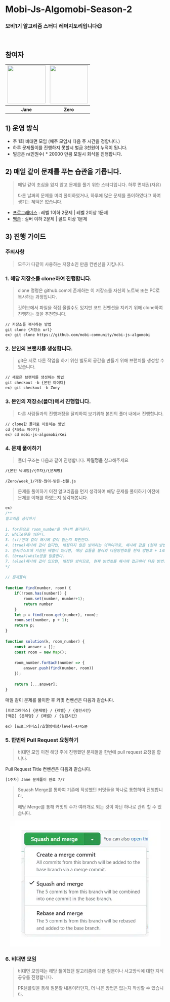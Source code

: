 # Mobi-Js-Algomobi-Season-2

### 모비1기 알고리즘 스터디 레퍼지토리입니다😊

<br>

## 참여자

<table>
    <tr>
        <td>
        <a href="https://github.com/JeongwooHam">
            <img src="https://avatars.githubusercontent.com/u/123251211?v=4" width="120px" height="120px"/>
        </a>
        </td>
        <td>
        <a href="https://github.com/Jihyeong00">
            <img src="https://avatars.githubusercontent.com/u/115636461?v=4" width="120px" height="120px"/>
        </a>
        </td>
    </tr>
    <tr>
    <th>
      Jane
    </th>
    <th>
      Zero
    </th>
  </tr>
</table>

## 1) 운영 방식

- 주 1회 비대면 모임 (매주 모임시 다음 주 시간을 정합니다.)
- 하루 문제풀이를 진행하지 못할시 벌금 3천원이 누적이 됩니다.
- 벌금은 n(인원수) \* 20000 만큼 모일시 회식을 진행합니다.

## 2) **매일 같이** 문제를 푸는 습관을 기릅니다.

> 매일 같이 초심을 잃지 않고 문제를 풀기 위한 스터디입니다. 하루 면제권(자유)
>
> 다른 날짜의 문제를 미리 풀이하였거나, 하루에 많은 문제를 풀이하였다고 하여 생기는 혜택은 없습니다.

- [프로그래머스](https://school.programmers.co.kr/learn/challenges?order=recent&page=1&languages=javascript) : 레벨 1이하 2문제 | 레벨 2이상 1문제
- [백준](https://www.acmicpc.net/) : 실버 이하 2문제 | 골드 이상 1문제

## 3) 진행 가이드

### 주의사항

> 모두가 다같이 사용하는 저장소인 만큼 컨벤션을 지킵니다.

### 1. 해당 저장소를 clone하여 진행합니다.

> clone 명령은 github.com에 존재하는 이 저장소를 자신의 노트북 또는 PC로 복사하는 과정입니다.
>
> 깃허브에서 파일을 직접 올릴수도 있지만 코드 컨벤션을 지키기 위해 clone하여 진행하는 것을 추천합니다.

```
// 저장소를 복사하는 방법
git clone {저장소 url}
ex) git clone https://github.com/mobi-community/mobi-js-algomobi
```

### 2. 본인의 브랜치를 생성합니다.

> git은 서로 다른 작업을 하기 위한 별도의 공간을 만들기 위해 브랜치를 생성할 수 있습니다.

```
// 새로은 브랜치를 생성하는 방법
git checkout -b {본인 아이디}
ex) git checkout -b Zoey
```

### 3. 본인의 저장소(폴더)에서 진행합니다.

> 다른 사람들과의 진행과정을 달리하여 보기위해 본인의 폴더 내에서 진행합니다.

```
// clone한 폴더로 이동하는 방법
cd {저장소 아이디}
ex) cd mobi-js-algomobi/Kei
```

### 4. 문제 풀이하기

> 폴더 구조는 다음과 같이 진행합니다. **파일명을** 참고해주세요

```
/{본인 닉네임}/{주차}/{문제명}

/Zero/week_1/가장-많이-받은-선물.js
```

> 문제를 풀이하기 이전 알고리즘을 먼저 생각하여 해당 문제를 풀이하기 이전에 문제를 이해를 하였는지 생각해봅니다.

```javascript
ex)
/**
알고리즘 생각하기

1. for문으로 room_number를 하나씩 불러온다.
2. while문을 씌운다.
3. (if)현재 값이 해시에 값이 없는지 확인한다.
4. (true)해시에 값이 없다면, 배정되지 않은 방이라는 의미이미로, 해시에 값을 (현재 방번호 : 현재 방번호 + 1)와 같이 추가한다.
5. 임시리스트에 저장된 배열이 있다면, 해당 값들을 불러와 다음방번호를 현재 방번호 + 1로 전부 바꿔준다.
6. (break)while문을 탈출한다.
7. (else)해시에 값이 있으면, 배정된 방이므로, 현재 방번호를 해시에 접근하여 다음 방번호를 얻어온다. 또한, 현재 방번호를 임시리스트에 저장한다.
*/

// 문제풀이

function find(number, room) {
    if(!room.has(number)) {
        room.set(number, number+1);
        return number
    }
    let p = find(room.get(number), room);
    room.set(number, p + 1);
    return p;
}

function solution(k, room_number) {
    const answer = [];
    const room = new Map();

    room_number.forEach(number => {
        answer.push(find(number, room))
    });

    return [...answer];
}
```

매일 같이 문제를 풀이한 후 커밋 컨벤션은 다음과 같습니다.

```
[프로그래머스] {문제명} / {레벨} / {걸린시간}
[백준] {문제명} / {레벨} / {걸린시간}

ex) [프로그래머스]/호텔방배정/level-4/45분
```

### 5. 한번에 Pull Request 요청하기

> 비대면 모임 이전 해당 주에 진행했던 문제들을 한번에 pull request 요청을 합니다.

Pull Request Title 컨벤션은 다음과 같습니다.

```
[1주차] Jane 문제풀이 완료 7/7
```

> Squash Merge를 통하여 기존에 작성했던 커밋들을 하나로 통합하여 진행합니다.
>
> 해당 Merge를 통해 커밋의 수가 여러개로 되는 것이 아닌 하나로 관리 할 수 있습니다.

<p align="center">
    <img src="./images/squash-merge.jpg" alt="squash-merge">
</p>

### 6. 비대면 모임

> 비대면 모임때는 해당 풀이했던 알고리즘에 대한 질문이나 사고방식에 대한 지식공유를 진행합니다.
>
> PR템플릿을 통해 질문할 내용이라던지, 더 나은 방법은 없는지 작성할 수 있습니다.
